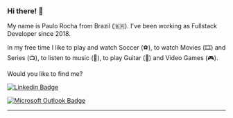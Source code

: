 ### Hi there! 👋

My name is Paulo Rocha from Brazil (🇧🇷). I've been working as Fullstack Developer since 2018.

In my free time I like to play and watch Soccer (⚽️), to watch Movies (🎞️) and Series (📺), to listen to music (🎵), to play Guitar (🎸) and Video Games (🎮).

Would you like to find me?

[![Linkedin Badge](https://img.shields.io/badge/-Paulo%20Rocha-blue?style=flat-square&logo=Linkedin&logoColor=white&link=https://www.linkedin.com/in/paulo-rocha-b8556980)](https://www.linkedin.com/in/paulo-rocha-b8556980)

[![Microsoft Outlook Badge](https://img.shields.io/badge/-pauloroberto_consultor@hotmail.com-blue?style=flat-square&logo=microsoftoutlook&logoColor=white&link=mailto:pauloroberto_consultor@hotmail.com)](mailto:pauloroberto_consultor@hotmail.com)
____
<!--
[![Paulo's github stats](https://github-readme-stats.vercel.app/api?username=paulo-rocha-b8556980&theme=dark&show_icons=true&count_private=true)](https://github.com/paulo-rocha-b8556980)
-->

<!--
**paulorochadev/paulorochadev** is a ✨ _special_ ✨ repository because its `README.md` (this file) appears on your GitHub profile.

Here are some ideas to get you started:

- 🔭 I’m currently working on ...
- 🌱 I’m currently learning ...
- 👯 I’m looking to collaborate on ...
- 🤔 I’m looking for help with ...
- 💬 Ask me about ...
- 📫 How to reach me: ...
- 😄 Pronouns: ...
- ⚡ Fun fact: ...
-->
